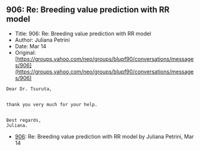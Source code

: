 ## 906: Re: Breeding value prediction with RR model

- Title: 906: Re: Breeding value prediction with RR model
- Author: Juliana Petrini
- Date: Mar 14
- Original: [https://groups.yahoo.com/neo/groups/blupf90/conversations/messages/906](https://groups.yahoo.com/neo/groups/blupf90/conversations/messages/906)

```
Dear Dr. Tsuruta,


thank you very much for your help.


Best regards,
Juliana. 
```

- [906](0906.md): Re: Breeding value prediction with RR model by Juliana Petrini, Mar 14
